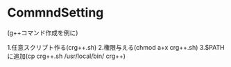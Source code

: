 # CommndSetting
(g++コマンド作成を例に)

1.任意スクリプト作る(crg++.sh)
2.権限与える(chmod a+x crg++.sh)
3.$PATHに追加(cp crg++.sh /usr/local/bin/ crg++)
